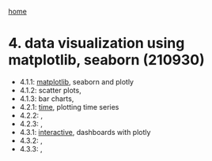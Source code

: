 [home](https://nils-holmberg.github.io/sfac-py/)

# 4. data visualization using matplotlib, seaborn (210930)

- 4.1.1: [matplotlib](01-intro.html), seaborn and plotly
- 4.1.2: scatter plots, 
- 4.1.3: bar charts, 
- 4.2.1: [time](02-time.html), plotting time series
- 4.2.2: , 
- 4.2.3: , 
- 4.3.1: [interactive](03-interactive.html), dashboards with plotly
- 4.3.2: , 
- 4.3.3: , 
